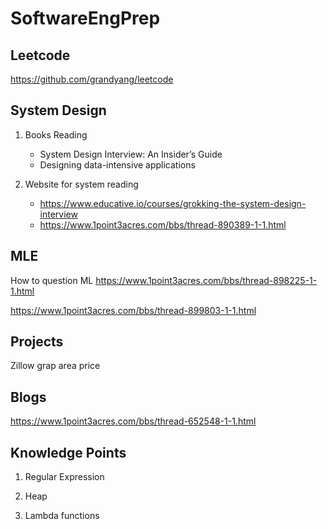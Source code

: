 # SoftwareEngPrep

## Leetcode

https://github.com/grandyang/leetcode

## System Design

1. Books Reading
   - System Design Interview: An Insider’s Guide
   - Designing data-intensive applications

2. Website for system reading
   - https://www.educative.io/courses/grokking-the-system-design-interview
   - https://www.1point3acres.com/bbs/thread-890389-1-1.html



## MLE

How to question ML https://www.1point3acres.com/bbs/thread-898225-1-1.html


https://www.1point3acres.com/bbs/thread-899803-1-1.html

## Projects

Zillow grap area price


## Blogs

https://www.1point3acres.com/bbs/thread-652548-1-1.html


## Knowledge Points

1. Regular Expression

2. Heap

3. Lambda functions
